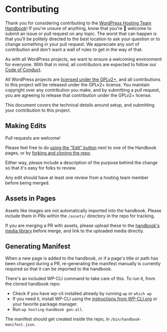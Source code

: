 # Contributing

Thank you for considering contributing to the [WordPress Hosting Team Handbook](https://make.wordpress.org/hosting/handbook/)! If you're unsure of anything, know that you're 💯 welcome to submit an issue or pull request on any topic. The worst that can happen is that you'll be politely directed to the best location to ask your question or to change something in your pull request. We appreciate any sort of contribution and don't want a wall of rules to get in the way of that.

As with all WordPress projects, we want to ensure a welcoming environment for everyone. With that in mind, all contributors are expected to follow our [Code of Conduct](/CODE_OF_CONDUCT.md).

All WordPress projects are [licensed under the GPLv2+](/LICENSE), and all contributions to this project will be released under the GPLv2+ license. You maintain copyright over any contribution you make, and by submitting a pull request, you are agreeing to release that contribution under the GPLv2+ license.

This document covers the technical details around setup, and submitting your contribution to this project.

## Making Edits

Pull requests are welcome! 

Please feel free to do [using the "Edit" button](https://help.github.com/en/github/managing-files-in-a-repository/editing-files-in-another-users-repository) next to one of the Handbook pages, or by [forking and cloning the repo](https://git-scm.com/book/en/v2/GitHub-Contributing-to-a-Project).

Either way, please include a description of the purpose behind the change so that it's easy for folks to review.

Any edit should have at least one review from a hosting team member before being merged.

## Assets in Pages

Assets like images are not automatically imported into the handbook. Please include them in PRs within the `/assets/` directory in the repo for tracking.

If you are merging a PR with assets, please upload these to the [handbook's media library](https://make.wordpress.org/hosting/wp-admin/upload.php) before merge, and link to the uploaded media directly.

## Generating Manifest

When a new page is added to the handbook, or if a page's title or path has been changed during a PR, re-generating the manifest manually is currently required so that it can be imported to the handbook.

There's an included WP-CLI command to take care of this. To run it, from the cloned handbook repo:
- Check if you have wp-cli installed already by running `wp` or `which wp`
- If you need it, install WP-CLI using the [instructions from WP-CLI.org](https://wp-cli.org/#Installing) or your favorite package manager.
- Run `wp hosting-handbook gen-all`.

The manifest should get created inside the repo, in `/bin/handbook-manifest.json`.
